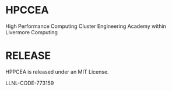 # HPCCEA
High Performance Computing Cluster Engineering Academy within Livermore Computing

# RELEASE
HPPCEA is released under an MIT License.

LLNL-CODE-773159
